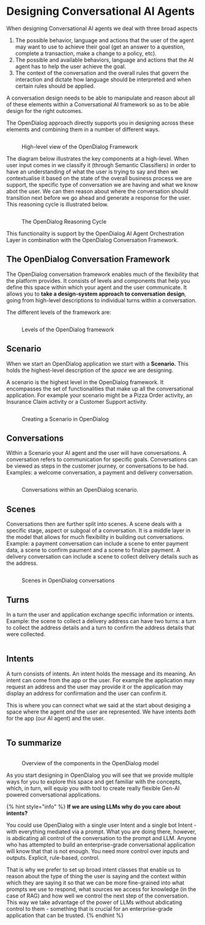 # Designing Conversational AI Agents

When designing Conversational AI agents we deal with three broad aspects

1. The possible behavior, language and actions that the user of the agent may want to use to achieve their goal (get an answer to a question, complete a transaction, make a change to a policy, etc).
2. The possible and available behaviors, language and actions that the AI agent has to help the user achieve the goal.
3. The context of the conversation and the overall rules that govern the interaction and dictate how language should be interpreted and when certain rules should be applied. &#x20;

A conversation design needs to be able to manipulate and reason about all of these elements within a Conversational AI framework so as to be able design for the right outcomes.&#x20;

The OpenDialog approach directly supports you in designing across these elements and combining them in a number of different ways.&#x20;

<figure><img src="../../.gitbook/assets/3A (1).png" alt=""><figcaption><p>High-level view of the OpenDialog Framework</p></figcaption></figure>

The diagram below illustrates the key components at a high-level. When user input comes in we classify it (through Semantic Classifiers) in order to have an understanding of what the user is trying to say and then we contextualise it based on the state of the overall business process we are support, the specific type of conversation we are having and what we know abot the user. We can then reason about where the conversation should transition next before we go ahead and generate a response for the user. This reasoning cycle is illustrated below.

<figure><img src="../../.gitbook/assets/5B.png" alt=""><figcaption><p>The OpenDialog Reasoning Cycle</p></figcaption></figure>

This functionality is support by the OpenDialog AI Agent Orchestration Layer in combination with the OpenDialog Conversation Framework.

## The OpenDialog Conversation Framework

The OpenDialog conversation framework enables much of the flexibility that the platform provides. It consists of levels and components that help you define this space within which your agent and the user communicate. It allows you to **take a design-system approach to conversation design**, going from high-level descriptions to individual turns within a conversation.

The different levels of the framework are:&#x20;

<figure><img src="../../.gitbook/assets/L3-Levels 1.png" alt=""><figcaption><p>Levels of the OpenDialog framework</p></figcaption></figure>

## Scenario

When we start an OpenDialog application we start with a **Scenario.** This holds the highest-level description of the _space_ we are designing.&#x20;

A scenario is the highest level in the OpenDialog framework. It encompasses the set of functionalities that make up all the conversational application. For example your scenario might be a Pizza Order activity, an Insurance Claim activity or a Customer Support activity.&#x20;

<figure><img src="../../.gitbook/assets/design - scenario 1.png" alt=""><figcaption><p>Creating a Scenario in OpenDialog</p></figcaption></figure>

## Conversations

Within a Scenario your AI agent and the user will have conversations. A conversation refers to communication for specific goals. Conversations can be viewed as steps in the customer journey, or conversations to be had. Examples: a welcome conversation, a payment and delivery conversation.&#x20;

<figure><img src="../../.gitbook/assets/design - conversation 1.png" alt=""><figcaption><p>Conversations within an OpenDialog scenario.</p></figcaption></figure>

## Scenes

Conversations then are further split into scenes. A scene deals with a specific stage, aspect or subgoal of a conversation. It is a middle layer in the model that allows for much flexibility in building out conversations. Example: a payment conversation can include a scene to enter payment data, a scene to confirm paument and a scene to finalize payment. A delivery conversation can include a scene to collect delivery details such as the address.

<figure><img src="../../.gitbook/assets/Scenes.png" alt=""><figcaption><p>Scenes in OpenDialog conversations</p></figcaption></figure>

## Turns

In a turn the user and application exchange specific information or intents. Example: the scene to collect a delivery address can have two turns: a turn to collect the address details and a turn to confirm the address details that were collected.

<figure><img src="../../.gitbook/assets/turns.png" alt=""><figcaption></figcaption></figure>

## Intents

A turn consists of intents. An intent holds the message and its meaning. An intent can come from the app or the user. For example the application may request an address and the user may provide it or the application may display an address for confirmation and the user can confirm it.&#x20;

This is where you can connect what we said at the start about desiging a space where the agent _and_ the user are represented. We have intents _both_ for the app (our AI agent) and the user.

<figure><img src="../../.gitbook/assets/intents.png" alt=""><figcaption></figcaption></figure>

## To summarize

<figure><img src="../../.gitbook/assets/putting it all together (1).png" alt=""><figcaption><p>Overview of the components in the OpenDialog model</p></figcaption></figure>

As you start designing in OpenDialog you will see that we provide multiple ways for you to explore this space and get familiar with the concepts, which, in turn, will equip you with tool to create really flexible Gen-AI powered conversational applications.&#x20;





{% hint style="info" %}
**If we are using LLMs why do you care about intents?**



You could use OpenDialog with a single user Intent and a single bot Intent - with everything mediated via a prompt. What you are doing there, however, is abdicating all control of the conversation to the prompt and LLM. Anyone who has attempted to build an enterprise-grade conversational application will know that that is not enough. You need more control over inputs and outputs. Explicit, rule-based, control.&#x20;



That is why we prefer to set up broad intent classes that enable us to reason about the type of thing the user is saying and the context within which they are saying it so that we can be more fine-grained into what prompts we use to respond, what sources we access for knowledge (in the case of RAG) and how well we control the next step of the conversation. This way we take advantage of the power of LLMs without abdicating control to them - something that is crucial for an enterprise-grade application that can be trusted.&#x20;
{% endhint %}



